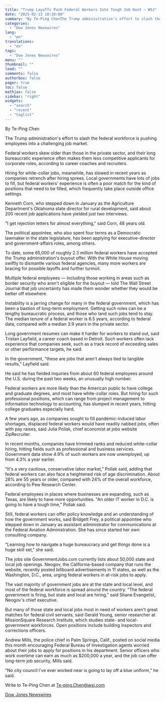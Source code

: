 ```yaml
---
title: "Trump Layoffs Push Federal Workers Into Tough Job Hunt — WSJ"
date: "2025-02-13 18:30:00"
summary: "By Te-Ping ChenThe Trump administration's effort to slash the federal workforce is pushing employees into a challenging job market.Federal workers skew older than those in the private sector, and their long bureaucratic experience often makes them less competitive applicants for corporate roles, according to career coaches and recruiters.Hiring for white-collar..."
categories:
  - "Dow Jones Newswires"
lang:
  - "en"
translations:
  - "en"
tags:
  - "Dow Jones Newswires"
menu: ""
thumbnail: ""
lead: ""
comments: false
authorbox: false
pager: true
toc: false
mathjax: false
sidebar: "right"
widgets:
  - "search"
  - "recent"
  - "taglist"
---
```


By Te-Ping Chen

The Trump administration's effort to slash the federal workforce is pushing employees into a challenging job market.

Federal workers skew older than those in the private sector, and their long bureaucratic experience often makes them less competitive applicants for corporate roles, according to career coaches and recruiters.

Hiring for white-collar jobs, meanwhile, has slowed in recent years as companies retrench after hiring sprees. Local governments have lots of jobs to fill, but federal workers' experience is often a poor match for the kind of positions that need to be filled, which frequently take place outside office settings.

Kenneth Corn, who stepped down in January as the Agriculture Department's Oklahoma state director for rural development, said about 200 recent job applications have yielded just two interviews.

"I get rejection letters for almost everything," said Corn, 48 years old.

The political appointee, who also spent four terms as a Democratic lawmaker in the state legislature, has been applying for executive-director and government-affairs roles, among others.

To date, some 65,000 of roughly 2.3 million federal workers have accepted the Trump administration's buyout offer. With the White House moving swiftly to dismantle various federal agencies, many more workers are bracing for possible layoffs and further turmoil.

Multiple federal employees — including those working in areas such as border security who aren't eligible for the buyout — told The Wall Street Journal that job uncertainty has made them wonder whether they would be better off elsewhere.

Instability is a jarring change for many in the federal government, which has been a bastion of long-term employment. Getting such roles can be a lengthy bureaucratic process, and those who land such jobs tend to stay. The median tenure of a federal worker is 6.5 years, according to federal data, compared with a median 3.9 years in the private sector.

Long government resumes can make it harder for workers to stand out, said Tristan Layfield, a career coach based in Detroit. Such workers often lack experience that companies seek, such as a track record of exceeding sales or other performance targets, he said.

In the government, "these are jobs that aren't always tied to tangible results," Layfield said.

He said he has fielded inquiries from about 60 federal employees around the U.S. during the past two weeks, an unusually high number.

Federal workers are more likely than the American public to have college and graduate degrees, and most have white-collar roles. But hiring for such professional positions, which can range from project management to information technology to accounting, has slumped in recent years, hitting college graduates especially hard.

A few years ago, as companies sought to fill pandemic-induced labor shortages, displaced federal workers would have readily nabbed jobs, often with pay raises, said Julia Pollak, chief economist at jobs website ZipRecruiter.

In recent months, companies have trimmed ranks and reduced white-collar hiring, hitting fields such as professional and business services. Government data show 4.9% of such workers are now unemployed, up from 4.3% a year earlier.

"It's a very cautious, conservative labor market," Pollak said, adding that federal workers can also face a heightened risk of age discrimination. About 28% are 55 years or older, compared with 24% of the overall workforce, according to Pew Research Center.

Federal employees in places where businesses are expanding, such as Texas, are likely to have more opportunities. "An older IT worker in D.C. is going to have a tough time," Pollak said.

Still, federal workers can offer policy knowledge and an understanding of how the government works, said Bridgett Frey, a political appointee who stepped down in January as assistant administrator for communications at the Federal Aviation Administration. She has since started her own consulting company.

"Learning how to navigate a huge bureaucracy and get things done is a huge skill set," she said.

The jobs site GovernmentJobs.com currently lists about 50,000 state and local job openings. Neogov, the California-based company that runs the website, recently posted billboard advertisements in 11 states, as well as the Washington, D.C., area, urging federal workers in at-risk jobs to apply.

The vast majority of government jobs are at the state and local level, and most of the federal workforce is spread around the country. "The federal government is firing, but state and local are hiring," said Shane Evangelist, Neogov's chief executive.

But many of those state and local jobs most in need of workers aren't great matches for federal civil servants, said Gerald Young, senior researcher at MissionSquare Research Institute, which studies state- and local-government workforces. Open positions include building inspectors and corrections officers.

Andrew Mills, the police chief in Palm Springs, Calif., posted on social media this month encouraging Federal Bureau of Investigation agents worried about their jobs to apply for positions in his department. Senior officers who work overtime can earn as much as $200,000 a year, and the job can offer long-term job security, Mills said.

"No city council I've ever worked near is going to lay off a blue uniform," he said.

Write to Te-Ping Chen at Te-ping.Chen@wsj.com

[Dow Jones Newswires](https://www.tradingview.com/news/DJN_DN20250213005154:0/)
